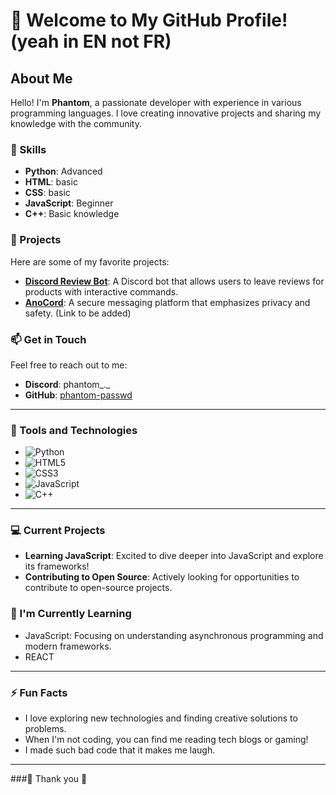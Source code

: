 # 👋 Welcome to My GitHub Profile! (yeah in EN not FR)


## About Me

Hello! I'm **Phantom**, a passionate developer with experience in various programming languages. I love creating innovative projects and sharing my knowledge with the community.

### 🚀 Skills
- **Python**: Advanced
- **HTML**: basic
- **CSS**: basic
- **JavaScript**: Beginner
- **C++**: Basic knowledge

### 🌟 Projects
Here are some of my favorite projects:

- **[Discord Review Bot](https://github.com/phantom-passwd/Bot-Discord-review)**: A Discord bot that allows users to leave reviews for products with interactive commands.
- **[AnoCord](#)**: A secure messaging platform that emphasizes privacy and safety. (Link to be added)

### 📫 Get in Touch
Feel free to reach out to me:

- **Discord**: phantom_._
- **GitHub**: [phantom-passwd](https://github.com/phantom-passwd)

---

### 🔧 Tools and Technologies
- ![Python](https://img.shields.io/badge/Python-3776AB?style=flat&logo=python&logoColor=white)
- ![HTML5](https://img.shields.io/badge/HTML5-E34F26?style=flat&logo=html5&logoColor=white)
- ![CSS3](https://img.shields.io/badge/CSS3-1572B6?style=flat&logo=css3&logoColor=white)
- ![JavaScript](https://img.shields.io/badge/JavaScript-F7DF1E?style=flat&logo=javascript&logoColor=black)
- ![C++](https://img.shields.io/badge/C++-00599C?style=flat&logo=cplusplus&logoColor=white)

---

### 💻 Current Projects
- **Learning JavaScript**: Excited to dive deeper into JavaScript and explore its frameworks!
- **Contributing to Open Source**: Actively looking for opportunities to contribute to open-source projects.

### 🌱 I'm Currently Learning
- JavaScript: Focusing on understanding asynchronous programming and modern frameworks.
- REACT
---

### ⚡ Fun Facts
- I love exploring new technologies and finding creative solutions to problems.
- When I'm not coding, you can find me reading tech blogs or gaming!
- I made such bad code that it makes me laugh.

---

###🌟 Thank you  🌟
